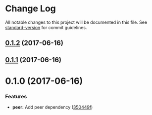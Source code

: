 # Change Log

All notable changes to this project will be documented in this file.
See [standard-version](https://github.com/conventional-changelog/standard-version) for commit guidelines.

<a name="0.1.2"></a>
## [0.1.2](https://github.com/nicojs/ci-npm-with-lerna/compare/test-ci-npm-with-lerna-peer@0.1.1...test-ci-npm-with-lerna-peer@0.1.2) (2017-06-16)




<a name="0.1.1"></a>
## [0.1.1](https://github.com/nicojs/ci-npm-with-lerna/compare/test-ci-npm-with-lerna-peer@0.1.0...test-ci-npm-with-lerna-peer@0.1.1) (2017-06-16)




<a name="0.1.0"></a>
# 0.1.0 (2017-06-16)


### Features

* **peer:** Add peer dependency ([350449f](https://github.com/nicojs/ci-npm-with-lerna/commit/350449f))
